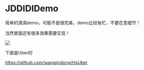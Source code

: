 # JDDIDIDemo
简单的滴滴demo，可能不是很完美，demo比较匆忙，不要在意细节！

当然里面还有很多效果需要实现！


![](https://github.com/wangjindong/JDDIDIDemo/blob/master/demo.gif)


下面是Uber的

https://github.com/wangjindong/HsUber
